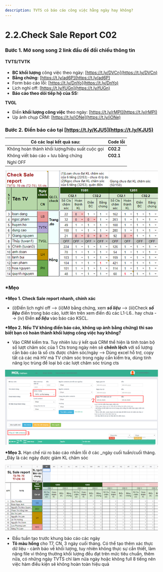 ```yaml
---
description: TVTS có báo cáo công việc hằng ngày hay không?
---
```


# 2.2.Check Sale Report C02

### **Bước 1**. Mở song song 2 link đầu để đối chiếu thông tin

#### TVTS/TVTK

* **BC khối lượng** công việc theo ngày: [https://t.ly/DVCn](https://t.ly/DVCn)
* **Bằng chứng:** [https://t.ly/ad6P](https://t.ly/ad6P)
* Form báo cáo lỗi: [https://t.ly/DnYo](https://t.ly/DnYo)
* Lịch nghỉ off: [https://t.ly/fUGn](https://t.ly/fUGn)
* **Báo cáo theo dõi tiếp hộ của SS:**

**TVGL**

* Điền **khối lượng công việc** theo ngày: [https://t.ly/rMPI](https://t.ly/rMPI)
* Up ảnh chụp CRM: [https://t.ly/iONe](https://t.ly/iONe)

### **Bước 2.** Điền báo cáo tại [https://t.ly/KJU5](https://t.ly/KJU5)



| Có các loại kết quả sau:                           | Code lỗi  |
| -------------------------------------------------- | --------- |
| Không hoàn thành khối lượng/hiệu suất cuộc gọi | **C02.2** |
| Không viết báo cáo + lưu bằng chứng                | **C02.1** |
| Nghỉ OFF                                           |           |

![Ghi chú: 1 là Đạt, 0 là  Không đạt, OFF là nghỉ OFF](<../../.gitbook/assets/4 (6).png>)

### **\*Mẹo**

**\*Mẹo 1. Check Sale report nhanh, chính xác**

* (i)Điền lịch nghỉ off --> (ii)Mở bằng chứng, xem _**số liệu**_ --> (iii)Check _**số liệu**_ điền trong báo cáo, lướt lên trên xem điền đủ các L1-L6.. hay chưa --> (iv) Điền _**số liệu**_ vào báo cáo KSCL.

**\*Mẹo 2. Nếu TV không điền báo cáo, không up ảnh** **bằng chứng) thì sao biết bạn có hoàn thành khối lượng công việc hay không?**

* Vào CRM kiểm tra. Tuy nhiên lưu ý kết quả CRM thể hiện là tính toàn bộ số lượt chăm sóc của 1 Cts trong ngày nên sẽ **chênh lệch** với số lượng cần báo cáo là số cts được chăm sóc/ngày --> Dùng excel hỗ trợ, copy tất cả các mã HV mà TV chăm sóc trong ngày cần kiểm tra, dùng tính năng lọc trùng để loại bỏ các lượt chăm sóc trùng cts

![](../../.gitbook/assets/1-2.png)

**\*Mẹo 3.** Hạn chế rủi ro báo cáo nhầm lỗi ở các _ngày cuối tuần/cuối tháng. _Đây là các ngày được giảm KL chăm sóc 

![](../../.gitbook/assets/3-3.png)

* Đầu tuần tạo trước khung báo cáo các ngày
* **Tô màu hồng** cho T7, CN, 3 ngày cuối tháng. Có thể tạo thêm xác thực dữ liệu - cảnh báo về khối lượng, tuy nhiên không thực sự cần thiết, làm nặng file vì thông thường khối lượng đều đạt trên mức tiêu chuẩn, thêm nữa, có những ngày TVTS chỉ làm nửa ngày hoặc không full 8 tiếng nên việc hàm điều kiện sẽ không hoàn toàn hiệu quả
